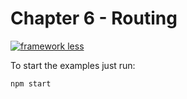 # Chapter 6 - Routing

[![framework less](https://file-blyuofkggj.now.sh)](https://github.com/frameworkless-movement/manifesto)

To start the examples just run:

    npm start
